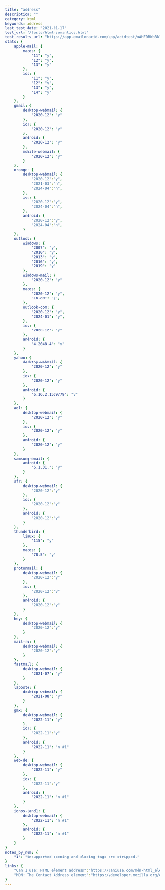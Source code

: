 ```yaml
---
title: "address"
description: ""
category: html
keywords: address
last_test_date: "2021-01-17"
test_url: "/tests/html-semantics.html"
test_results_url: "https://app.emailonacid.com/app/acidtest/uAHFDBWoBklNKrU9rSxERL50IkROvrLzZwLsnNWV5V2tn/list"
stats: {
	apple-mail: {
		macos: {
			"11": "y",
			"12": "y",
			"13": "y"
		},
		ios: {
			"11": "y",
			"12": "y",
			"13": "y",
			"14": "y"
		}
	},
	gmail: {
		desktop-webmail: {
			"2020-12": "y"
		},
		ios: {
			"2020-12": "y"
		},
		android: {
			"2020-12": "y"
		},
		mobile-webmail: {
			"2020-12": "y"
		}
	},
	orange: {
		desktop-webmail: {
			"2020-12":"y",
            "2021-03":"n",
            "2024-04":"n",
		},
		ios: {
			"2020-12":"y",
            "2024-04":"n",
		},
		android: {
			"2020-12":"y",
            "2024-04":"n",
		}
	},
	outlook: {
		windows: {
			"2007": "y",
			"2010": "y",
			"2013": "y",
			"2016": "y",
			"2019": "y"
		},
		windows-mail: {
			"2020-12": "y"
		},
		macos: {
			"2020-12": "y",
			"16.80": "y",
		},
		outlook-com: {
			"2020-12": "y",
			"2024-01": "y",
		},
		ios: {
			"2020-12": "y"
		},
		android: {
			"4.2048.4": "y"
		}
	},
	yahoo: {
		desktop-webmail: {
			"2020-12": "y"
		},
		ios: {
			"2020-12": "y"
		},
		android: {
			"6.16.2.1519779": "y"
		}
	},
	aol: {
		desktop-webmail: {
			"2020-12": "y"
		},
		ios: {
			"2020-12": "y"
		},
		android: {
			"2020-12": "y"
		}
	},
	samsung-email: {
		android: {
			"6.1.31.": "y"
		}
	},
	sfr: {
		desktop-webmail: {
			"2020-12":"y"
		},
		ios: {
			"2020-12":"y"
		},
		android: {
			"2020-12":"y"
		}
	},
	thunderbird: {
		linux: {
      		"115": "y"
    	},
		macos: {
			"78.5": "y"
		}
	},
	protonmail: {
		desktop-webmail: {
			"2020-12":"y"
		},
		ios: {
			"2020-12":"y"
		},
		android: {
			"2020-12":"y"
		}
	},
	hey: {
		desktop-webmail: {
			"2020-12":"y"
		}
	},
	mail-ru: {
		desktop-webmail: {
			"2020-12":"y"
		}
	},
	fastmail: {
		desktop-webmail: {
			"2021-07": "y"
		}
	},
	laposte: {
		desktop-webmail: {
			"2021-08": "y"
		}
	},
	gmx: {
		desktop-webmail: {
			"2022-11": "y"
		},
		ios: {
			"2022-11":"y"
		},
		android: {
			"2022-11": "n #1"
		}
	},
	web-de: {
		desktop-webmail: {
			"2022-11": "y"
		},
		ios: {
			"2022-11":"y"
		},
		android: {
			"2022-11": "n #1"
		}
	},
	ionos-1and1: {
		desktop-webmail: {
			"2022-11": "n #1"
		},
		android: {
			"2022-11": "n #1"
		}
	}
}
notes_by_num: {
    "1": "Unsupported opening and closing tags are stripped."
}
links: {
    "Can I use: HTML element address":"https://caniuse.com/mdn-html_elements_address",
    "MDN: The Contact Address element":"https://developer.mozilla.org/en-US/docs/Web/HTML/Element/address"
}
---
```

